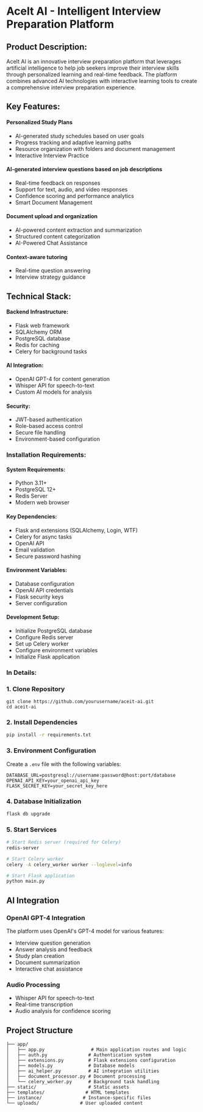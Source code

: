 # AceIt AI - Intelligent Interview Preparation Platform

## Product Description:
AceIt AI is an innovative interview preparation platform that leverages artificial intelligence to help job seekers improve their interview skills through personalized learning and real-time feedback. The platform combines advanced AI technologies with interactive learning tools to create a comprehensive interview preparation experience.

## Key Features:

#### Personalized Study Plans

- AI-generated study schedules based on user goals
- Progress tracking and adaptive learning paths
- Resource organization with folders and document management
- Interactive Interview Practice

#### AI-generated interview questions based on job descriptions

- Real-time feedback on responses
- Support for text, audio, and video responses
- Confidence scoring and performance analytics
- Smart Document Management

#### Document upload and organization
- AI-powered content extraction and summarization
- Structured content categorization
- AI-Powered Chat Assistance

#### Context-aware tutoring
- Real-time question answering
- Interview strategy guidance

## Technical Stack:

#### Backend Infrastructure:

- Flask web framework
- SQLAlchemy ORM
- PostgreSQL database
- Redis for caching
- Celery for background tasks

#### AI Integration:

- OpenAI GPT-4 for content generation
- Whisper API for speech-to-text
- Custom AI models for analysis

#### Security:

- JWT-based authentication
- Role-based access control
- Secure file handling
- Environment-based configuration

### Installation Requirements:

#### System Requirements:

- Python 3.11+
- PostgreSQL 12+
- Redis Server
- Modern web browser

#### Key Dependencies:

- Flask and extensions (SQLAlchemy, Login, WTF)
- Celery for async tasks
- OpenAI API
- Email validation
- Secure password hashing

#### Environment Variables:

- Database configuration
- OpenAI API credentials
- Flask security keys
- Server configuration

#### Development Setup:

- Initialize PostgreSQL database
- Configure Redis server
- Set up Celery worker
- Configure environment variables
- Initialize Flask application

### In Details:

### 1. Clone Repository
```
git clone https://github.com/yourusername/aceit-ai.git
cd aceit-ai
```

### 2. Install Dependencies
```bash
pip install -r requirements.txt
```

### 3. Environment Configuration
Create a `.env` file with the following variables:
```env
DATABASE_URL=postgresql://username:password@host:port/database
OPENAI_API_KEY=your_openai_api_key
FLASK_SECRET_KEY=your_secret_key_here
```

### 4. Database Initialization
```bash
flask db upgrade
```

### 5. Start Services
```bash
# Start Redis server (required for Celery)
redis-server

# Start Celery worker
celery -A celery_worker worker --loglevel=info

# Start Flask application
python main.py
```

## AI Integration

### OpenAI GPT-4 Integration
The platform uses OpenAI's GPT-4 model for various features:
- Interview question generation
- Answer analysis and feedback
- Study plan creation
- Document summarization
- Interactive chat assistance

### Audio Processing
- Whisper API for speech-to-text
- Real-time transcription
- Audio analysis for confidence scoring

## Project Structure
```
├── app/
│   ├── app.py                 # Main application routes and logic
│   ├── auth.py               # Authentication system
│   ├── extensions.py         # Flask extensions configuration
│   ├── models.py             # Database models
│   ├── ai_helper.py          # AI integration utilities
│   ├── document_processor.py # Document processing
│   └── celery_worker.py      # Background task handling
├── static/                   # Static assets
├── templates/               # HTML templates
├── instance/               # Instance-specific files
└── uploads/               # User uploaded content
